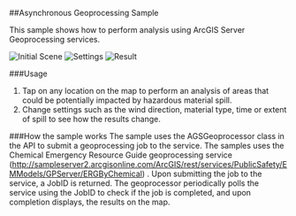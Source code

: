 ##Asynchronous Geoprocessing Sample 

This sample shows how to  perform analysis using ArcGIS Server Geoprocessing services.

![Initial Scene](/image.png "Initial Scene")
![Settings](/image2.png "Settings")
![Result](/image3.png "Result")

###Usage
1. Tap on any location on the map to perform an analysis of areas that could be potentially impacted by hazardous material spill.
2. Change settings such as the wind direction, material type, time or extent of spill to
see how the results change.

###How the sample works
The sample uses the  AGSGeoprocessor class in the API to submit a geoprocessing job to the service. The samples uses the Chemical Emergency Resource Guide geoprocessing service (http://sampleserver2.arcgisonline.com/ArcGIS/rest/services/PublicSafety/EMModels/GPServer/ERGByChemical) . Upon submitting the job to the service, a JobID is returned. The geoprocessor periodically polls the service using the JobID to check if the job is completed, and upon completion displays, the results on the map.

